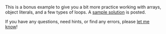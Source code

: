 This is a bonus example to give you a bit more practice working with arrays, object literals, and a few types of loops. A [sample solution](https://github.com/dmarshNAIT/cpsc1520/tree/main/dino-park-tycoon-complete) is posted.

If you have any questions, need hints, or find any errors, please [let me know](mailto:dmarsh@nait.ca)!
